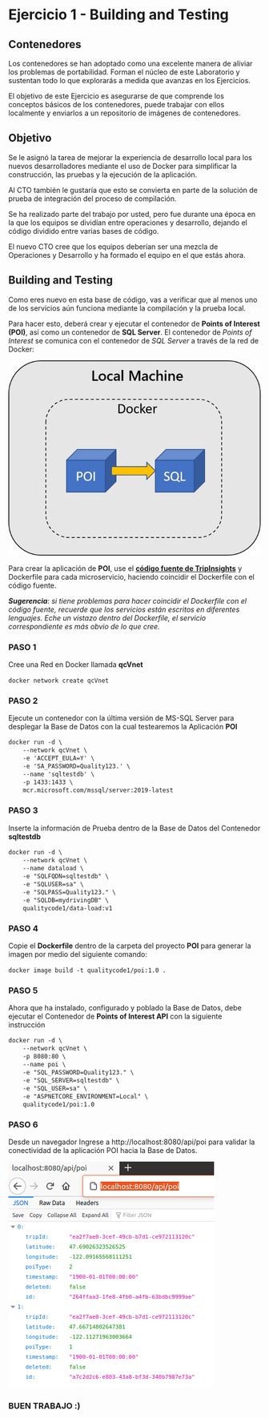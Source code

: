 # Ejercicio 1 - Building and Testing

## Contenedores

Los contenedores se han adoptado como una excelente manera de aliviar los problemas de portabilidad. Forman el núcleo de este Laboratorio y sustentan todo lo que explorarás a medida que avanzas en los Ejercicios.

El objetivo de este Ejercicio es asegurarse de que comprende los conceptos básicos de los contenedores, puede trabajar con ellos localmente y enviarlos a un repositorio de imágenes de contenedores.

## Objetivo

Se le asignó la tarea de mejorar la experiencia de desarrollo local para los nuevos desarrolladores mediante el uso de Docker para simplificar la construcción, las pruebas y la ejecución de la aplicación. 

Al CTO también le gustaría que esto se convierta en parte de la solución de prueba de integración del proceso de compilación.

Se ha realizado parte del trabajo por usted, pero fue durante una época en la que los equipos se dividían entre operaciones y desarrollo, dejando el código dividido entre varias bases de código. 

El nuevo CTO cree que los equipos deberían ser una mezcla de Operaciones y Desarrollo y ha formado el equipo en el que estás ahora.

## Building and Testing

Como eres nuevo en esta base de código, vas a verificar que al menos uno de los servicios aún funciona mediante la compilación y la prueba local.

Para hacer esto, deberá crear y ejecutar el contenedor de **Points of Interest (POI)**, así como un contenedor de **SQL Server**. El contenedor de _Points of Interest_ se comunica con el contenedor de _SQL Server_ a través de la red de Docker:

![Img2.png](https://github.com/quality-code/qc-kubernetes-containers/blob/master/Labs/Resources/Img2.png)

Para crear la aplicación de **POI**, use el **[código fuente de TripInsights](https://github.com/quality-code/qc-kubernetes-containers)** y Dockerfile para cada microservicio, haciendo coincidir el Dockerfile con el código fuente.

_**Sugerencia**_: _si tiene problemas para hacer coincidir el Dockerfile con el código fuente, recuerde que los servicios están escritos en diferentes lenguajes. Eche un vistazo dentro del Dockerfile, el servicio correspondiente es más obvio de lo que cree._

### PASO 1

Cree una Red en Docker llamada **qcVnet**

`docker network create qcVnet`

### PASO 2

Ejecute un contenedor con la última versión de MS-SQL Server para desplegar la Base de Datos con la cual testearemos la Aplicación **POI**

```
docker run -d \
    --network qcVnet \
    -e 'ACCEPT_EULA=Y' \
    -e 'SA_PASSWORD=Quality123.' \
    --name 'sqltestdb' \
    -p 1433:1433 \
    mcr.microsoft.com/mssql/server:2019-latest
```

### PASO 3

Inserte la información de Prueba dentro de la Base de Datos del Contenedor **sqltestdb**

```
docker run -d \
    --network qcVnet \
    --name dataload \
    -e "SQLFQDN=sqltestdb" \
    -e "SQLUSER=sa" \
    -e "SQLPASS=Quality123." \
    -e "SQLDB=mydrivingDB" \
    qualitycode1/data-load:v1
```
### PASO 4

Copie el **Dockerfile** dentro de la carpeta del proyecto **POI** para generar la imagen por medio del siguiente comando:

`docker image build -t qualitycode1/poi:1.0 .`

### PASO 5
Ahora que ha instalado, configurado y poblado la Base de Datos, debe ejecutar el Contenedor de **Points of Interest API** con la siguiente instrucción


```
docker run -d \
    --network qcVnet \
    -p 8080:80 \
    --name poi \
    -e "SQL_PASSWORD=Quality123." \
    -e "SQL_SERVER=sqltestdb" \
    -e "SQL_USER=sa" \
    -e "ASPNETCORE_ENVIRONMENT=Local" \
    qualitycode1/poi:1.0
```


### PASO 6

Desde un navegador Ingrese a http://localhost:8080/api/poi para validar la conectividad de la aplicación POI hacia la Base de Datos.

![Img3.png](https://github.com/quality-code/qc-kubernetes-containers/blob/master/Labs/Resources/Img3.png)

### BUEN TRABAJO :)
